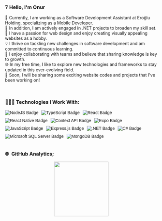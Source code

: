 ### ❔ Hello, I'm Onur

📱 Currently, I am working as a Software Development Assistant at Eroğlu Holding, specializing as a Mobile Developer.<br>
🔧 In addition, I am actively engaged in .NET projects to broaden my skill set.<br>
🎨 I have a passion for web design and enjoy creating visually appealing websites as a hobby.<br>
💡 I thrive on tackling new challenges in software development and am committed to continuous learning.<br>
🤝 I enjoy collaborating with teams and believe that sharing knowledge is key to growth.<br>
🌐 In my free time, I like to explore new technologies and frameworks to stay updated in this ever-evolving field.<br>
🚀 Soon, I will be sharing some exciting website codes and projects that I've been working on!<br>

<br/>

### 👨🏻‍💻 Technologies I Work With:
<div style="display: flex; flex-wrap: wrap; gap: 10px; font-family: Arial, sans-serif;">
    <img src="https://img.shields.io/badge/node.js-6DA55F?style=for-the-badge&logo=node.js&logoColor=white" alt="NodeJS Badge"/>
    <img src="https://img.shields.io/badge/typescript-%23007ACC.svg?style=for-the-badge&logo=typescript&logoColor=white" alt="TypeScript Badge"/>
    <img src="https://img.shields.io/badge/react-%2320232a.svg?style=for-the-badge&logo=react&logoColor=%2361DAFB" alt="React Badge"/>
    <img src="https://img.shields.io/badge/react_native-%2320232a.svg?style=for-the-badge&logo=react&logoColor=%2361DAFB" alt="React Native Badge"/>
    <img src="https://img.shields.io/badge/Context--Api-000000?style=for-the-badge&logo=react" alt="Context API Badge"/>
    <img src="https://img.shields.io/badge/expo-1C1E24?style=for-the-badge&logo=expo&logoColor=#D04A37" alt="Expo Badge"/>
    <img src="https://img.shields.io/badge/javascript-%23323330.svg?style=for-the-badge&logo=javascript&logoColor=%23F7DF1E" alt="JavaScript Badge"/>
    <img src="https://img.shields.io/badge/express.js-%23404d59.svg?style=for-the-badge&logo=express&logoColor=%2361DAFB" alt="Express.js Badge"/>
    <img src="https://img.shields.io/badge/.NET-5C2D91?style=for-the-badge&logo=.net&logoColor=white" alt=".NET Badge"/>
    <img src="https://img.shields.io/badge/c%23-%23239120.svg?style=for-the-badge&logo=csharp&logoColor=white" alt="C# Badge"/>
    <img src="https://img.shields.io/badge/Microsoft%20SQL%20Server-CC2927?style=for-the-badge&logo=microsoft%20sql%20server&logoColor=white" alt="Microsoft SQL Server Badge"/>
    <img src="https://img.shields.io/badge/MongoDB-%234ea94b.svg?style=for-the-badge&logo=mongodb&logoColor=white" alt="MongoDB Badge"/>
</div>

<br/>

### 🌐 &nbsp;GitHub Analytics;

<p align="center"> 
  <a href="https://github.com/OnrArda01"> 
    <img height="180em" src="https://github-readme-stats-eight-theta.vercel.app/api?username=OnrArda01&show_icons=true&theme=algolia&include_all_commits=true&count_private=true"/> 
  </a>
</p>

<br/>

